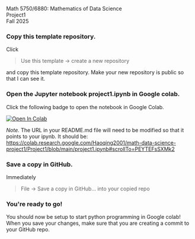 Math 5750/6880: Mathematics of Data Science  
Project1  
Fall 2025

### Copy this template repository.

Click  
> Use this template → create a new repository 

and copy this template repository. Make your new repository is public so that I can see it.  


### Open the Jupyter notebook project1.ipynb in Google colab.
Click the following badge to open the notebook in Google Colab. 

[![Open In Colab](https://colab.research.google.com/assets/colab-badge.svg)](
https://colab.research.google.com/Haoqing2001/math-data-science-project1/Project1/blob/main/project1.ipynb#scrollTo=PEYTEFsSXMk2)

*Note.* The URL in your README.md file will need to be modified so that it points to your ipynb. It should be:  
https://colab.research.google.com/Haoqing2001/math-data-science-project1/Project1/blob/main/project1.ipynb#scrollTo=PEYTEFsSXMk2


### Save a copy in GitHub.
Immediately 
> File → Save a copy in GitHub… into your copied repo



### You're ready to go! 
You should now be setup to start python programming in Google colab! When you save your changes, make sure that you are creating a commit to your GitHub repo. 
